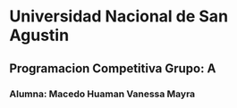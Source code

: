 # Universidad Nacional de San Agustin
## Programacion Competitiva Grupo: A
### Alumna: Macedo Huaman Vanessa Mayra

